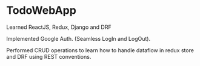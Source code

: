 # TodoWebApp

Learned ReactJS, Redux, Django and DRF

Implemented Google Auth. (Seamless LogIn and LogOut).

Performed CRUD operations to learn how to handle dataflow in redux store and DRF using REST conventions.
